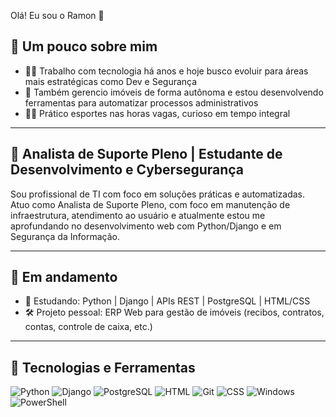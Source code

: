 Olá! Eu sou o Ramon 👋 

 ## 🧠 Um pouco sobre mim

- 👨‍💻 Trabalho com tecnologia há anos e hoje busco evoluir para áreas mais estratégicas como Dev e Segurança
- 🏡 Também gerencio imóveis de forma autônoma e estou desenvolvendo ferramentas para automatizar processos administrativos
- 🏃‍♂️ Prático esportes nas horas vagas, curioso em tempo integral

---


## 🎯 Analista de Suporte Pleno | Estudante de Desenvolvimento e Cybersegurança

Sou profissional de TI com foco em soluções práticas e automatizadas. 
Atuo como Analista de Suporte Pleno, com foco em manutenção de infraestrutura, atendimento ao usuário e atualmente estou me aprofundando no desenvolvimento web com Python/Django e em Segurança da Informação.

---

## 🚀 Em andamento

- 🧠 Estudando: Python | Django | APIs REST | PostgreSQL | HTML/CSS
- 🛠️ Projeto pessoal: ERP Web para gestão de imóveis (recibos, contratos, contas, controle de caixa, etc.)

---

## 🧰 Tecnologias e Ferramentas

![Python](https://img.shields.io/badge/Python-3776AB?style=flat&logo=python&logoColor=white)
![Django](https://img.shields.io/badge/Django-092E20?style=flat&logo=django&logoColor=white)
![PostgreSQL](https://img.shields.io/badge/PostgreSQL-316192?style=flat&logo=postgresql&logoColor=white)
![HTML](https://img.shields.io/badge/HTML5-E34F26?style=flat&logo=html5&logoColor=white)
![Git](https://img.shields.io/badge/Git-F05032?style=flat&logo=git&logoColor=white)
![CSS](https://img.shields.io/badge/CSS3-1572B6?style=flat&logo=css3&logoColor=white)
![Windows](https://img.shields.io/badge/Windows-0078D6?style=flat&logo=windows&logoColor=white)
![PowerShell](https://img.shields.io/badge/PowerShell-5391FE?style=flat&logo=powershell&logoColor=white)


